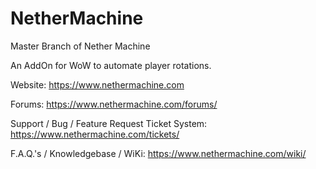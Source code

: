# NetherMachine
Master Branch of Nether Machine

An AddOn for WoW to automate player rotations.

Website:
https://www.nethermachine.com

Forums:
https://www.nethermachine.com/forums/

Support / Bug / Feature Request Ticket System:
https://www.nethermachine.com/tickets/

F.A.Q.'s / Knowledgebase / WiKi:
https://www.nethermachine.com/wiki/
